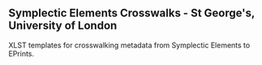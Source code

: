 ## Symplectic Elements Crosswalks - St George's, University of London

XLST templates for crosswalking metadata from Symplectic Elements to EPrints.
